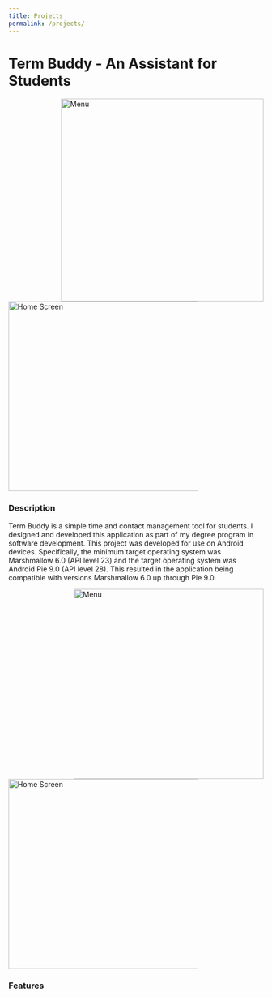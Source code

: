 ```yaml
---
title: Projects
permalink: /projects/
---
```

<html>
<body>
<h1>Term Buddy - An Assistant for Students</h1>
  <img src="https://claycarr.github.io/portfolio_cc/assets/termbuddy2.png" alt="Menu" width="400px" align="right"/>
  <img src="https://claycarr.github.io/portfolio_cc/assets/termbuddy1.png" alt="Home Screen" width="375px" alight="left"/>
  <h3>Description</h3>
<p>Term Buddy is a simple time and contact management tool for students. I designed and developed this application as part of my degree program in software development. This project was developed for use on Android devices. Specifically, the minimum target operating system was Marshmallow 6.0 (API level 23) and the target operating system was Android Pie 9.0 (API level 28). This resulted in the application being compatible with versions Marshmallow 6.0 up through Pie 9.0. </p>
  <img src="https://claycarr.github.io/portfolio_cc/assets/termbuddy4.png" alt="Menu" width="375px" align="right"/>
  <img src="https://claycarr.github.io/portfolio_cc/assets/termbuddy3.png" alt="Home Screen" width="375px" alight="left"/>
  <h3>Features</h3>
  <p>
</body>
</html>
